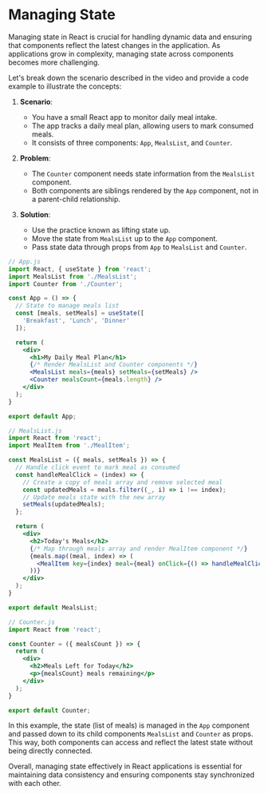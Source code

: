 # Managing State

Managing state in React is crucial for handling dynamic data and ensuring that components reflect the latest changes in the application. As applications grow in complexity, managing state across components becomes more challenging. 

Let's break down the scenario described in the video and provide a code example to illustrate the concepts:

1. **Scenario**: 
   - You have a small React app to monitor daily meal intake.
   - The app tracks a daily meal plan, allowing users to mark consumed meals.
   - It consists of three components: `App`, `MealsList`, and `Counter`.

2. **Problem**: 
   - The `Counter` component needs state information from the `MealsList` component.
   - Both components are siblings rendered by the `App` component, not in a parent-child relationship.

3. **Solution**:
   - Use the practice known as lifting state up.
   - Move the state from `MealsList` up to the `App` component.
   - Pass state data through props from `App` to `MealsList` and `Counter`.

```jsx
// App.js
import React, { useState } from 'react';
import MealsList from './MealsList';
import Counter from './Counter';

const App = () => {
  // State to manage meals list
  const [meals, setMeals] = useState([
    'Breakfast', 'Lunch', 'Dinner'
  ]);

  return (
    <div>
      <h1>My Daily Meal Plan</h1>
      {/* Render MealsList and Counter components */}
      <MealsList meals={meals} setMeals={setMeals} />
      <Counter mealsCount={meals.length} />
    </div>
  );
}

export default App;
```

```jsx
// MealsList.js
import React from 'react';
import MealItem from './MealItem';

const MealsList = ({ meals, setMeals }) => {
  // Handle click event to mark meal as consumed
  const handleMealClick = (index) => {
    // Create a copy of meals array and remove selected meal
    const updatedMeals = meals.filter((_, i) => i !== index);
    // Update meals state with the new array
    setMeals(updatedMeals);
  };

  return (
    <div>
      <h2>Today's Meals</h2>
      {/* Map through meals array and render MealItem component */}
      {meals.map((meal, index) => (
        <MealItem key={index} meal={meal} onClick={() => handleMealClick(index)} />
      ))}
    </div>
  );
}

export default MealsList;
```

```jsx
// Counter.js
import React from 'react';

const Counter = ({ mealsCount }) => {
  return (
    <div>
      <h2>Meals Left for Today</h2>
      <p>{mealsCount} meals remaining</p>
    </div>
  );
}

export default Counter;
```

In this example, the state (list of meals) is managed in the `App` component and passed down to its child components `MealsList` and `Counter` as props. This way, both components can access and reflect the latest state without being directly connected. 

Overall, managing state effectively in React applications is essential for maintaining data consistency and ensuring components stay synchronized with each other.